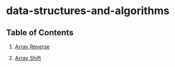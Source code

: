 # data-structures-and-algorithms

## Table of Contents

1. [Array Reverse](challenges/arrayReverse/README.md)

2. [Array Shift](challenges/arrayShift/README.md)

